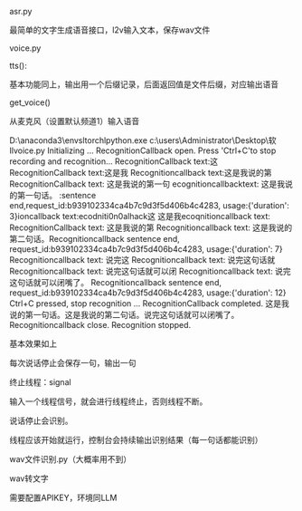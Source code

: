 asr.py

最简单的文字生成语音接口，l2v输入文本，保存wav文件



voice.py

tts():

基本功能同上，输出用一个后缀记录，后面返回值是文件后缀，对应输出语音



get_voice()

从麦克风（设置默认频道1）输入语音

D:\anaconda3\envsltorchlpython.exe c:\users\Administrator\Desktop\软Ilvoice.py
Initializing ...
RecognitionCallback open.
Press 'Ctrl+C'to stop recording and recognition...
RecognitionCallback text:这
RecognitionCallback text:这是我
Recognitioncallback text:这是我说的第
RecognitionCallback text:
这是我说的第一句
ecognitioncallbacktext:
这是我说的第一句话。
:sentence end,request_id:b939102334ca4b7c9d3f5d406b4c4283, usage:{'duration': 3}ioncallback
text:ecodniti0n0alhack这
这是我ecoqnitioncallback text:
RecognitionCallback text:
这是我说的第
Recognitioncallback text: 这是我说的第二句话。Recognitioncallback sentence end, request_id:b939102334ca4b7c9d3f5d406b4c4283, usage:{'duration': 7}
Recognitioncallback text: 说完这
Recognitioncallback text:
说完这句话就
Recognitioncallback text:
说完这句话就可以闭
Recognitioncallback text:
说完这句话就可以闭嘴了。
Recognitioncallback sentence end, request_id:b939102334ca4b7c9d3f5d406b4c4283, usage:{'duration': 12}
Ctrl+C pressed, stop recognition ...
RecognitionCallback completed.
这是我说的第一句话。这是我说的第二句话。说完这句话就可以闭嘴了。
Recognitioncallback close.
Recognition stopped.

基本效果如上

每次说话停止会保存一句，输出一句

终止线程：signal

输入一个线程信号，就会进行线程终止，否则线程不断。

说话停止会识别。

线程应该开始就运行，控制台会持续输出识别结果（每一句话都能识别）



wav文件识别.py（大概率用不到）

wav转文字



需要配置APIKEY，环境同LLM

